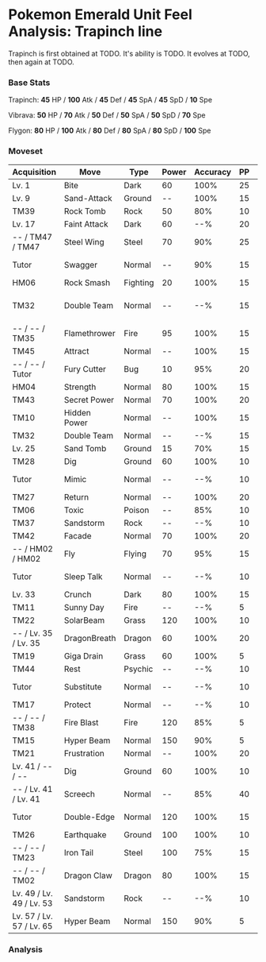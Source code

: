 # Pokemon Emerald Unit Feel Analysis: Trapinch line

Trapinch is first obtained at TODO. It's ability is TODO. It evolves at TODO, then again at TODO.

### Base Stats

Trapinch: **45** HP / **100** Atk / **45** Def / **45** SpA / **45** SpD / **10** Spe

Vibrava: **50** HP / **70** Atk / **50** Def / **50** SpA / **50** SpD / **70** Spe

Flygon: **80** HP / **100** Atk / **80** Def / **80** SpA / **80** SpD / **100** Spe

### Moveset

|Acquisition             |Move        |Type    |Power|Accuracy|PP |Notes                    |
|---                     |---         |---     |---  |---     |---|---                      |
|Lv. 1                   |Bite        |Dark    |60   |100%    |25 |                         |
|Lv. 9                   |Sand-Attack |Ground  |--   |100%    |15 |                         |
|TM39                    |Rock Tomb   |Rock    |50   |80%     |10 |                         |
|Lv. 17                  |Faint Attack|Dark    |60   |--%     |20 |                         |
|-- / TM47 / TM47        |Steel Wing  |Steel   |70   |90%     |25 |                         |
|Tutor                   |Swagger     |Normal  |--   |90%     |15 |Emerald only             |
|HM06                    |Rock Smash  |Fighting|20   |100%    |15 |                         |
|TM32                    |Double Team |Normal  |--   |--%     |15 |Buy at Game Corner       |
|-- / -- / TM35          |Flamethrower|Fire    |95   |100%    |15 |                         |
|TM45                    |Attract     |Normal  |--   |100%    |15 |                         |
|-- / -- / Tutor         |Fury Cutter |Bug     |10   |95%     |20 |Emerald only             |
|HM04                    |Strength    |Normal  |80   |100%    |15 |                         |
|TM43                    |Secret Power|Normal  |70   |100%    |20 |                         |
|TM10                    |Hidden Power|Normal  |--   |100%    |15 |                         |
|TM32                    |Double Team |Normal  |--   |--%     |15 |                         |
|Lv. 25                  |Sand Tomb   |Ground  |15   |70%     |15 |                         |
|TM28                    |Dig         |Ground  |60   |100%    |10 |                         |
|Tutor                   |Mimic       |Normal  |--   |--%     |10 |Emerald only             |
|TM27                    |Return      |Normal  |--   |100%    |20 |                         |
|TM06                    |Toxic       |Poison  |--   |85%     |10 |                         |
|TM37                    |Sandstorm   |Rock    |--   |--%     |10 |                         |
|TM42                    |Facade      |Normal  |70   |100%    |20 |                         |
|-- / HM02 / HM02        |Fly         |Flying  |70   |95%     |15 |                         |
|Tutor                   |Sleep Talk  |Normal  |--   |--%     |10 |Emerald only             |
|Lv. 33                  |Crunch      |Dark    |80   |100%    |15 |                         |
|TM11                    |Sunny Day   |Fire    |--   |--%     |5  |                         |
|TM22                    |SolarBeam   |Grass   |120  |100%    |10 |                         |
|-- / Lv. 35 / Lv. 35    |DragonBreath|Dragon  |60   |100%    |20 |                         |
|TM19                    |Giga Drain  |Grass   |60   |100%    |5  |                         |
|TM44                    |Rest        |Psychic |--   |--%     |10 |                         |
|Tutor                   |Substitute  |Normal  |--   |--%     |10 |Emerald only             |
|TM17                    |Protect     |Normal  |--   |--%     |10 |                         |
|-- / -- / TM38          |Fire Blast  |Fire    |120  |85%     |5  |                         |
|TM15                    |Hyper Beam  |Normal  |150  |90%     |5  |                         |
|TM21                    |Frustration |Normal  |--   |100%    |20 |                         |
|Lv. 41 / -- / --        |Dig         |Ground  |60   |100%    |10 |                         |
|-- / Lv. 41 / Lv. 41    |Screech     |Normal  |--   |85%     |40 |                         |
|Tutor                   |Double-Edge |Normal  |120  |100%    |15 |Emerald only             |
|TM26                    |Earthquake  |Ground  |100  |100%    |10 |                         |
|-- / -- / TM23          |Iron Tail   |Steel   |100  |75%     |15 |                         |
|-- / -- / TM02          |Dragon Claw |Dragon  |80   |100%    |15 |                         |
|Lv. 49 / Lv. 49 / Lv. 53|Sandstorm   |Rock    |--   |--%     |10 |                         |
|Lv. 57 / Lv. 57 / Lv. 65|Hyper Beam  |Normal  |150  |90%     |5  |                         |

### Analysis
